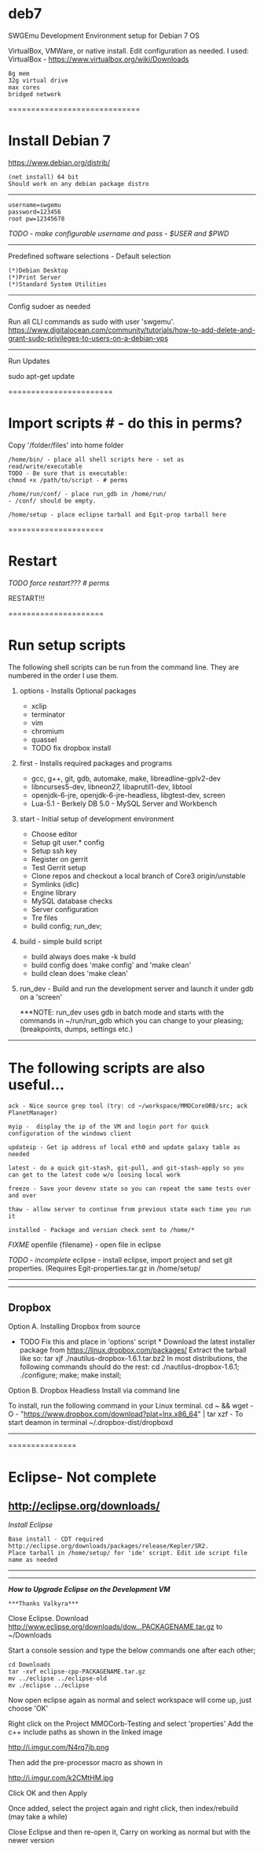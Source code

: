 # deb7
SWGEmu Development Environment setup for Debian 7 OS

﻿VirtualBox, VMWare, or native install. Edit configuration as needed. I used:
	VirtualBox - https://www.virtualbox.org/wiki/Downloads
	
	8g mem
	32g virtual drive
	max cores
	bridged network

=============================
# Install Debian 7 

https://www.debian.org/distrib/

	(net install) 64 bit 
	Should work on any debian package distro
****************
	
	username=swgemu  
	password=123456
	root pw=12345678

*TODO - make configurable username and pass - $USER and $PWD*
****************
Predefined software selections - Default selection

	(*)Debian Desktop
	(*)Print Server
	(*)Standard System Utilities

****************
Config sudoer as needed

Run all CLI commands as sudo with user 'swgemu'. 
https://www.digitalocean.com/community/tutorials/how-to-add-delete-and-grant-sudo-privileges-to-users-on-a-debian-vps

****************
Run Updates

sudo apt-get update

=======================
# Import scripts # - do this in perms?

Copy '/folder/files' into home folder

	/home/bin/ - place all shell scripts here - set as read/write/executable
	TODO - Be sure that is executable:
	chmod +x /path/to/script - # perms

	/home/run/conf/ - place run_gdb in /home/run/
	- /conf/ should be empty.

	/home/setup - place eclipse tarball and Egit-prop tarball here

=====================
# Restart

*TODO force restart??? # perms*

RESTART!!!

=====================
# Run setup scripts

The following shell scripts can be run from the command line. They are numbered in the order I use them.

1. options - Installs Optional packages

	- xclip 
	- terminator 
	- vim 
	- chromium 
	- quassel
	- TODO fix dropbox install
        
2. first - Installs required packages and programs

	- gcc, g++, git, gdb, automake, make, libreadline-gplv2-dev
	- libncurses5-dev, libneon27, libaprutil1-dev, libtool
	- openjdk-6-jre, openjdk-6-jre-headless, libgtest-dev, screen
	- Lua-5.1 - Berkely DB 5.0 - MySQL Server and Workbench

3. start - Initial setup of development environment

	- Choose editor
	- Setup git user.* config
	- Setup ssh key
	- Register on gerrit
	- Test Gerrit setup
	- Clone repos and checkout a local branch of Core3 origin/unstable
	- Symlinks (idlc)
	- Engine library
	- MySQL database checks
	- Server configuration
	- Tre files
	- build config; run_dev;

4. build - simple build script

	- build always does make -k build
	- build config does 'make config' and 'make clean'
	- build clean does 'make clean'

5. run_dev - Build and run the development server and launch it under gdb on a 'screen'

	***NOTE: run_dev uses gdb in batch mode and starts with the commands
	in ~/run/run_gdb which you can change to your pleasing;
	(breakpoints, dumps, settings etc.)

**************************************************************************************
# The following scripts are also useful...

	ack - Nice source grep tool (try: cd ~/workspace/MMOCoreORB/src; ack PlanetManager)

	myip -  display the ip of the VM and login port for quick configuration of the windows client

	updateip - Get ip address of local eth0 and update galaxy table as needed

	latest - do a quick git-stash, git-pull, and git-stash-apply so you can get to the latest code w/o loosing local work

	freeze - Save your devenv state so you can repeat the same tests over and over

	thaw - allow server to continue from previous state each time you run it

	installed - Package and version check sent to /home/*


*FIXME*
	openfile {filename} - open file in eclipse

*TODO - incomplete*
	eclipse - install eclipse, import project and set git properties. 
	(Requires Egit-properties.tar.gz in /home/setup/
*******************************************************************************************
-------
Dropbox 
-------
Option A. Installing Dropbox from source

* TODO Fix this and place in 'options' script *
Download the latest installer package from https://linux.dropbox.com/packages/
Extract the tarball like so:
tar xjf ./nautilus-dropbox-1.6.1.tar.bz2
In most distributions, the following commands should do the rest:
cd ./nautilus-dropbox-1.6.1; ./configure; make; make install;

Option B. Dropbox Headless Install via command line

To install, run the following command in your Linux terminal.
cd ~ && wget -O - "https://www.dropbox.com/download?plat=lnx.x86_64" | tar xzf -
To start deamon in terminal
~/.dropbox-dist/dropboxd

**************************************************************************************
===============
# Eclipse- Not complete
http://eclipse.org/downloads/
---------------
*Install Eclipse*

	Base install - CDT required
	http://eclipse.org/downloads/packages/release/Kepler/SR2.
	Place tarball in /home/setup/ for 'ide' script. Edit ide script file name as needed

**************************************************************************************
---------------
***How to Upgrade Eclipse on the Development VM***

	***Thanks Valkyra***

Close Eclipse. Download http://www.eclipse.org/downloads/dow...PACKAGENAME.tar.gz to ~/Downloads

Start a console session and type the below commands one after each other;

	cd Downloads
	tar -xvf eclipse-cpp-PACKAGENAME.tar.gz
	mv ../eclipse ../eclipse-old
	mv ./eclipse ../eclipse

Now open eclipse again as normal and select workspace will come up, just choose 'OK'

Right click on the Project MMOCorb-Testing and select 'properties'
Add the c++ include paths as shown in the linked image

http://i.imgur.com/N4rq7jb.png

Then add the pre-processor macro as shown in

http://i.imgur.com/k2CMtHM.jpg

Click OK and then Apply

Once added, select the project again and right click, then index/rebuild (may take a while)

Close Eclipse and then re-open it, Carry on working as normal but with the newer version

